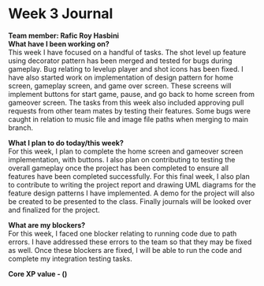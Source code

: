 # Week 3 Journal
<b>Team member: Rafic Roy Hasbini</b>
<br>
<b>What have I been working on?</b>
<br>
This week I have focused on a handful of tasks. The shot level up feature using decorator pattern has been merged and tested for bugs during gameplay. Bug relating to levelup player and shot icons has been fixed. I have also started work on implementation of design pattern for home screen, gameplay screen, and game over screen. These screens will implement buttons for start game, pause, and go back to home screen from gameover screen. The tasks from this week also included approving pull requests from other team mates by testing their features. Some bugs were caught in relation to music file and image file paths when merging to main branch.

<b>What I plan to do today/this week?</b>
<br>
For this week, I plan to complete the home screen and gameover screen implementation, with buttons. I also plan on contributing to testing the overall gameplay once the project has been completed to ensure all features have been completed successfully. For this final week, I also plan to contribute to writing the project report and drawing UML diagrams for the feature design patterns I have implemented. A demo for the project will also be created to be presented to the class. Finally journals will be looked over and finalized for the project.

<b>What are my blockers?</b>
<br>
For this week, I faced one blocker relating to running code due to path errors. I have addressed these errors to the team so that they may be fixed as well. Once these blockers are fixed, I will be able to run the code and complete my integration testing tasks.

<b>Core XP value - ()</b>
<br>

